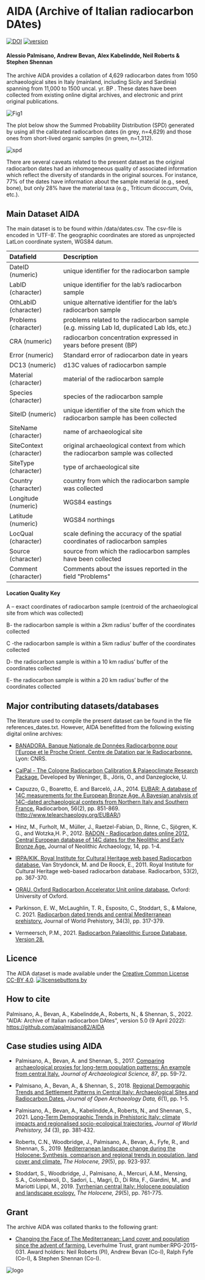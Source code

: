 # AIDA (Archive of Italian radiocarbon DAtes)

[![DOI](https://zenodo.org/badge/DOI/10.5281/zenodo.6427045.svg)](https://doi.org/10.5281/zenodo.6427045)
[![version](https://img.shields.io/badge/version-5.0-cyan.svg)](https://github.com/apalmisano82/AIDA)


#### Alessio Palmisano, Andrew Bevan, Alex Kabelindde, Neil Roberts & Stephen Shennan 

The archive AIDA provides a collation of 4,629 radiocarbon dates from 1050 archaeological sites in Italy  (mainland, including Sicily and Sardinia) spanning from 11,000 to 1500 uncal. yr. BP . These dates have been collected from existing online digital archives, and electronic and print original publications. 

![Fig1](https://user-images.githubusercontent.com/13691742/162706789-3928ce41-12b5-47f2-b2bb-8f53f4876be3.jpg) 

The plot below show the Summed Probability Distribution (SPD) generated by using all the calibrated radiocarbon dates (in grey, n=4,629) and those ones from short-lived organic samples (in green, n=1,312).

![spd](https://user-images.githubusercontent.com/13691742/128027134-9ce9b2c6-62c6-4e3d-994d-913143acf173.jpg)

There are several caveats related to the present dataset as the original radiocarbon dates had an inhomogeneous quality of associated information which reflect the diversity of standards in the original sources. For instance, 77% of the dates have information about the sample material (e.g., seed, bone), but only 28% have the material taxa (e.g., Triticum dicoccum, Ovis, etc.).  


## Main Dataset AIDA

The main dataset is to be found within /data/dates.csv. The csv-file is encoded in ‘UTF-8’. The geographic coordinates are stored as unprojected LatLon coordinate system, WGS84 datum. 


| Datafield | Description 
| :-----------   | :----------------------- | 
| DateID (numeric) | unique identifier for the radiocarbon sample | 
| LabID (character) | unique identifier for the lab’s radiocarbon sample |
|OthLabID (character)| unique alternative identifier for the lab’s radiocarbon sample |
|Problems (character)| problems related to the radiocarbon sample (e.g. missing Lab Id, duplicated Lab Ids, etc.)|
|CRA (numeric)| radiocarbon concentration expressed in years before present (BP)|
|Error (numeric)| Standard error of radiocarbon date in years|
|DC13 (numeric)| d13C values of radiocarbon sample|
|Material (character)| material of the radiocarbon sample|
|Species (character)| species of the radiocarbon sample|
|SiteID (numeric)| unique identifier of the site from which the radiocarbon sample has been collected|
|SiteName (character)| name of archaeological site|
|SiteContext (character)| original archaeological context from which the radiocarbon sample was collected|
|SiteType (character)| type of archaeological site|
|Country (character)| country from which the radiocarbon sample was collected|
|Longitude (numeric)| WGS84 eastings|
|Latitude (numeric)| WGS84 northings|
|LocQual (character)| scale defining the accuracy of the spatial coordinates of radiocarbon samples|
|Source (character)| source from which the radiocarbon samples have been collected|
|Comment (character)| Comments about the issues reported in the field "Problems"|

#### Location Quality Key

A – exact coordinates of radiocarbon sample (centroid of the archaeological site from which was collected)

B- the radiocarbon sample is within a 2km radius’ buffer of the coordinates collected

C -the radiocarbon sample is within a 5km radius’ buffer of the coordinates collected

D- the radiocarbon sample is within a 10 km radius’ buffer of the coordinates collected

E- the radiocarbon sample is within a 20 km radius’ buffer of the coordinates collected


## Major contributing datasets/databases

The literature used to compile the present dataset can be found in the file references_dates.txt. However, AIDA benefitted from the following existing digital online archives:

* [BANADORA. Banque Nationale de Données Radiocarbonne pour l'Europe et le Proche Orient, Centre de Datation par le Radiocarbonne.](http://www.arar.mom.fr/banadora/) Lyon: CNRS.  

* [CalPal - The Cologne Radiocarbon Calibration & Palaeoclimate Research Package.](https://uni-koeln.academia.edu/BernhardWeninger/CalPal) Developed by Weninger, B., Jöris, O., and Danzeglocke, U.

* Capuzzo, G., Boaretto, E. and Barceló, J.A., 2014. [EUBAR: A database of 14C measurements for the European Bronze Age. A Bayesian analysis of 14C-dated archaeological contexts from Northern Italy and Southern France.](https://www.cambridge.org/core/journals/radiocarbon/article/abs/eubar-a-database-of-14c-measurements-for-the-european-bronze-age-a-bayesian-analysis-of-14cdated-archaeological-contexts-from-northern-italy-and-southern-france/DF3C690F061B00012963E4ACED54BDD0) Radiocarbon, 56(2), pp. 851-869.(http://www.telearchaeology.org/EUBAR/)

* Hinz, M., Furholt, M., Müller, J., Raetzel-Fabian, D., Rinne, C.,  Sjögren, K. G., and Wotzka,H. P., 2012. [RADON - Radiocarbon dates online 2012. Central European database of 14C dates for the Neolithic and Early Bronze Age.](http://radon.ufg.uni-kiel.de/) Journal of Neolithic Archaeology, 14, pp. 1-4.

* [IRPA/KIK. Royal Institute for Cultural Heritage web based Radiocarbon database.](http://c14.kikirpa.be/) Van Strydonck, M. and De Roock, E., 2011. Royal Institute for Cultural Heritage web-based radiocarbon database. Radiocarbon, 53(2), pp. 367-370. 

* [ORAU. Oxford Radiocarbon Accelerator Unit online database.](https://c14.arch.ox.ac.uk/database/db.php) Oxford: University of Oxford.

* Parkinson, E. W., McLaughlin, T. R., Esposito, C., Stoddart, S., & Malone, C. 2021. [Radiocarbon dated trends and central Mediterranean prehistory.](https://doi.org/10.1007/s10963-021-09158-4) Journal of World Prehistory, 34(3), pp. 317-379.     

* Vermeersch, P.M., 2021. [Radiocarbon Palaeolithic Europe Database, Version 28.](https://ees.kuleuven.be/geography/projects/14c-palaeolithic/index.html)


## Licence

The AIDA dataset is made available under the [Creative Common License CC-BY 4.0](https://creativecommons.org/licenses/by/4.0/). 
[![licensebuttons by](https://licensebuttons.net/l/by/3.0/88x31.png)](https://creativecommons.org/licenses/by/4.0)

## How to cite
Palmisano, A., Bevan, A., Kabelindde,A., Roberts, N., & Shennan, S., 2022. "AIDA: Archive of Italian radiocarbon DAtes", version 5.0 (9 April 2022): https://github.com/apalmisano82/AIDA

## Case studies using AIDA

* Palmisano, A., Bevan, A. and Shennan, S., 2017. [Comparing archaeological proxies for long-term population patterns: An example from central Italy.](https://www.sciencedirect.com/science/article/pii/S0305440317301474)<em> Journal of Archaeological Science, 87</em>, pp. 59-72.

* Palmisano, A., Bevan, A., & Shennan, S., 2018. [Regional Demographic Trends and Settlement Patterns in Central Italy: Archaeological Sites and Radiocarbon Dates.](http://doi.org/10.5334/joad.43)<em> Journal of Open Archaeology Data, 6</em>(1), pp. 1-5. 

* Palmisano, A., Bevan, A., Kabelindde,A., Roberts, N., and Shennan, S., 2021. [Long-Term Demographic Trends in Prehistoric Italy: climate impacts and regionalised socio-ecological trajectories.](https://doi.org/10.1007/s10963-021-09159-3)<em> Journal of World Prehistory, 34</em> (3), pp. 381-432.  

* Roberts, C.N., Woodbridge, J., Palmisano, A., Bevan, A., Fyfe, R., and Shennan, S., 2019. [Mediterranean landscape change during the Holocene: Synthesis, comparison and regional trends in population, land cover and climate.](https://journals.sagepub.com/doi/abs/10.1177/0959683619826697)<em> The Holocene, 29</em>(5), pp. 923-937.

* Stoddart, S., Woodbridge, J., Palmisano, A., Mercuri, A.M., Mensing, S.A., Colombaroli, D., Sadori, L., Magri, D., Di Rita, F., Giardini, M., and Mariotti Lippi, M., 2019. [Tyrrhenian central Italy: Holocene population and landscape ecology.](https://journals.sagepub.com/doi/abs/10.1177/0959683619826696)<em> The Holocene, 29</em>(5), pp. 761-775.

## Grant

The archive AIDA was collated thanks to the following grant:

* [Changing the Face of The Mediterranean: Land cover and population since the advent of farming.](https://www.plymouth.ac.uk/research/centre-for-research-in-environment-and-society-ceres/changing-the-face-of-the-mediterranean-land-cover-and-population-since-the-advent-of-farming) Leverhulme Trust, grant number:RPG-2015-031. Award holders: Neil Roberts (PI), Andrew Bevan (Co-I), Ralph Fyfe (Co-I), & Stephen Shennan (Co-I). 

![logo](https://user-images.githubusercontent.com/13691742/128041312-cd2969ab-7be7-4660-87e7-0539a36c7b2a.png)
